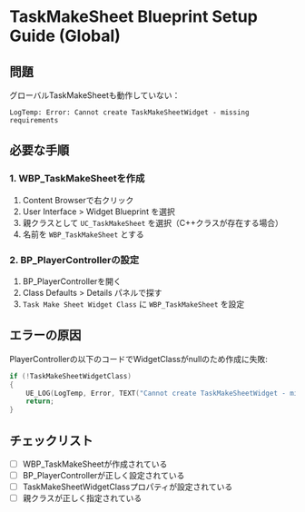 # TaskMakeSheet Blueprint Setup Guide (Global)

## 問題
グローバルTaskMakeSheetも動作していない：
```
LogTemp: Error: Cannot create TaskMakeSheetWidget - missing requirements
```

## 必要な手順

### 1. WBP_TaskMakeSheetを作成
1. Content Browserで右クリック
2. User Interface > Widget Blueprint を選択
3. 親クラスとして `UC_TaskMakeSheet` を選択（C++クラスが存在する場合）
4. 名前を `WBP_TaskMakeSheet` とする

### 2. BP_PlayerControllerの設定
1. BP_PlayerControllerを開く
2. Class Defaults > Details パネルで探す
3. `Task Make Sheet Widget Class` に `WBP_TaskMakeSheet` を設定

## エラーの原因
PlayerControllerの以下のコードでWidgetClassがnullのため作成に失敗:
```cpp
if (!TaskMakeSheetWidgetClass)
{
    UE_LOG(LogTemp, Error, TEXT("Cannot create TaskMakeSheetWidget - missing requirements"));
    return;
}
```

## チェックリスト
- [ ] WBP_TaskMakeSheetが作成されている
- [ ] BP_PlayerControllerが正しく設定されている
- [ ] TaskMakeSheetWidgetClassプロパティが設定されている
- [ ] 親クラスが正しく指定されている